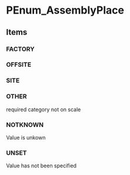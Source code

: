 # PEnum_AssemblyPlace

## Items

### FACTORY


### OFFSITE


### SITE


### OTHER
required category not on scale

### NOTKNOWN
Value is unkown

### UNSET
Value has not been specified
